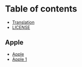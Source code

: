 # Table of contents

* [Translation](README.md)
* [LICENSE](license.md)

## Apple

* [Apple](apple/apple.md)
* [Apple 1](apple/apple-1.md)

